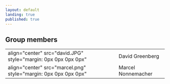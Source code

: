 ```yaml
---
layout: default
landing: true
published: true
---
```


## Group members
 <table style="width:100%">
  <tr>
    <td>align="center" src="david.JPG" style="margin: 0px 0px 0px 0px"</td>
    <td>David Greenberg</td>
  </tr>
  <tr>
    <td>align="center" src="marcel.png" style="margin: 0px 0px 0px 0px"</td>
    <td>Marcel Nonnemacher</td>
  </tr>
</table> 
